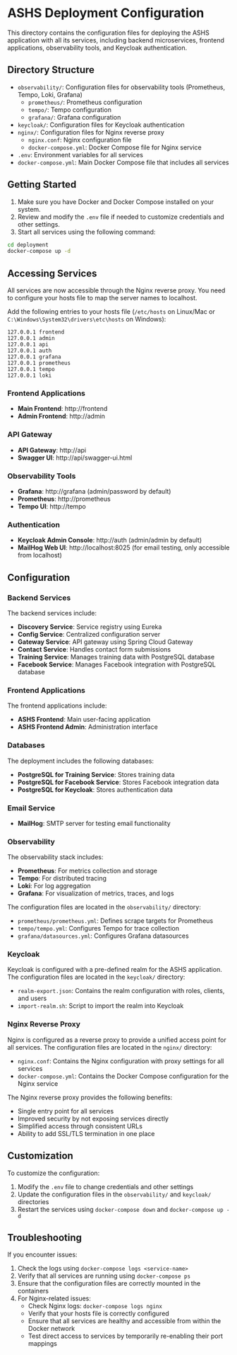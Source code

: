 # ASHS Deployment Configuration

This directory contains the configuration files for deploying the ASHS application with all its services, including backend microservices, frontend applications, observability tools, and Keycloak authentication.

## Directory Structure

- `observability/`: Configuration files for observability tools (Prometheus, Tempo, Loki, Grafana)
  - `prometheus/`: Prometheus configuration
  - `tempo/`: Tempo configuration
  - `grafana/`: Grafana configuration
- `keycloak/`: Configuration files for Keycloak authentication
- `nginx/`: Configuration files for Nginx reverse proxy
  - `nginx.conf`: Nginx configuration file
  - `docker-compose.yml`: Docker Compose file for Nginx service
- `.env`: Environment variables for all services
- `docker-compose.yml`: Main Docker Compose file that includes all services

## Getting Started

1. Make sure you have Docker and Docker Compose installed on your system.
2. Review and modify the `.env` file if needed to customize credentials and other settings.
3. Start all services using the following command:

```bash
cd deployment
docker-compose up -d
```

## Accessing Services

All services are now accessible through the Nginx reverse proxy. You need to configure your hosts file to map the server names to localhost.

Add the following entries to your hosts file (`/etc/hosts` on Linux/Mac or `C:\Windows\System32\drivers\etc\hosts` on Windows):

```
127.0.0.1 frontend
127.0.0.1 admin
127.0.0.1 api
127.0.0.1 auth
127.0.0.1 grafana
127.0.0.1 prometheus
127.0.0.1 tempo
127.0.0.1 loki
```

### Frontend Applications
- **Main Frontend**: http://frontend
- **Admin Frontend**: http://admin

### API Gateway
- **API Gateway**: http://api
- **Swagger UI**: http://api/swagger-ui.html

### Observability Tools
- **Grafana**: http://grafana (admin/password by default)
- **Prometheus**: http://prometheus
- **Tempo UI**: http://tempo

### Authentication
- **Keycloak Admin Console**: http://auth (admin/admin by default)
- **MailHog Web UI**: http://localhost:8025 (for email testing, only accessible from localhost)

## Configuration

### Backend Services

The backend services include:

- **Discovery Service**: Service registry using Eureka
- **Config Service**: Centralized configuration server
- **Gateway Service**: API gateway using Spring Cloud Gateway
- **Contact Service**: Handles contact form submissions
- **Training Service**: Manages training data with PostgreSQL database
- **Facebook Service**: Manages Facebook integration with PostgreSQL database

### Frontend Applications

The frontend applications include:

- **ASHS Frontend**: Main user-facing application
- **ASHS Frontend Admin**: Administration interface

### Databases

The deployment includes the following databases:

- **PostgreSQL for Training Service**: Stores training data
- **PostgreSQL for Facebook Service**: Stores Facebook integration data
- **PostgreSQL for Keycloak**: Stores authentication data

### Email Service

- **MailHog**: SMTP server for testing email functionality

### Observability

The observability stack includes:

- **Prometheus**: For metrics collection and storage
- **Tempo**: For distributed tracing
- **Loki**: For log aggregation
- **Grafana**: For visualization of metrics, traces, and logs

The configuration files are located in the `observability/` directory:

- `prometheus/prometheus.yml`: Defines scrape targets for Prometheus
- `tempo/tempo.yml`: Configures Tempo for trace collection
- `grafana/datasources.yml`: Configures Grafana datasources

### Keycloak

Keycloak is configured with a pre-defined realm for the ASHS application. The configuration files are located in the `keycloak/` directory:

- `realm-export.json`: Contains the realm configuration with roles, clients, and users
- `import-realm.sh`: Script to import the realm into Keycloak

### Nginx Reverse Proxy

Nginx is configured as a reverse proxy to provide a unified access point for all services. The configuration files are located in the `nginx/` directory:

- `nginx.conf`: Contains the Nginx configuration with proxy settings for all services
- `docker-compose.yml`: Contains the Docker Compose configuration for the Nginx service

The Nginx reverse proxy provides the following benefits:
- Single entry point for all services
- Improved security by not exposing services directly
- Simplified access through consistent URLs
- Ability to add SSL/TLS termination in one place

## Customization

To customize the configuration:

1. Modify the `.env` file to change credentials and other settings
2. Update the configuration files in the `observability/` and `keycloak/` directories
3. Restart the services using `docker-compose down` and `docker-compose up -d`

## Troubleshooting

If you encounter issues:

1. Check the logs using `docker-compose logs <service-name>`
2. Verify that all services are running using `docker-compose ps`
3. Ensure that the configuration files are correctly mounted in the containers
4. For Nginx-related issues:
   - Check Nginx logs: `docker-compose logs nginx`
   - Verify that your hosts file is correctly configured
   - Ensure that all services are healthy and accessible from within the Docker network
   - Test direct access to services by temporarily re-enabling their port mappings
